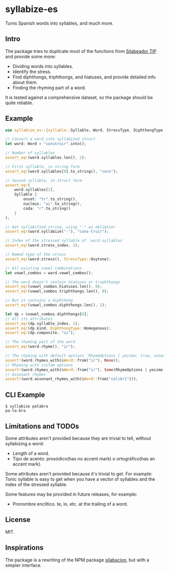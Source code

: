# syllabize-es

Turns Spanish words into syllables, and much more.

## Intro

The package tries to duplicate most of the functions from [Silabeador TIP](https://tulengua.es/silabas/) and provide some more:

* Dividing words into syllables.
* Identify the stress.
* Find diphthongs, triphthongs, and hiatuses, and provide detailed info about them.
* Finding the rhyming part of a word.

It is tested against a comprehensive dataset, so the package should be quite reliable.

## Example

```rust
use syllabize_es::{syllable::Syllable, Word, StressType, DiphthongType, RhymeOptions};

// Convert a word into syllabized struct
let word: Word = "construir".into();

// Number of syllables
assert_eq!(word.syllables.len(), 2);

// First syllable, in string form
assert_eq!(word.syllables[0].to_string(), "cons");

// Second syllable, in struct form
assert_eq!(
    word.syllables[1],
    Syllable {
        onset: "tr".to_string(),
        nucleus: "ui".to_string(),
        coda: "r".to_string()
    }
);

// Get syllabified string, using "-" as delimiter
assert_eq!(word.syllabize("-"), "cons-truir");

// Index of the stressed syllable of `word.syllables`
assert_eq!(word.stress_index, 1);

// Named type of the stress
assert_eq!(word.stress(), StressType::Oxytone);

// All existing vowel combinations
let vowel_combos = word.vowel_combos();

// The word doesn't contain hiatuses or triphthongs
assert_eq!(vowel_combos.hiatuses.len(), 0);
assert_eq!(vowel_combos.triphthongs.len(), 0);

// But it contains a diphthong
assert_eq!(vowel_combos.diphthongs.len(), 1);

let dp = &vowel_combos.diphthongs[0];
// All its attributes
assert_eq!(dp.syllable_index, 1);
assert_eq!(dp.kind, DiphthongType::Homogenous);
assert_eq!(dp.composite, "ui");

// The rhyming part of the word
assert_eq!(word.rhyme(), "ir");

// The rhyming with default options `RhymeOptions { yeismo: true, seseo: false, b_equals_v: true}`
assert!(word.rhymes_with(&Word::from("ir"), None));
// Rhyming with custom options
assert!(word.rhymes_with(&Word::from("ir"), Some(RhymeOptions { yeismo: true, seseo: true, b_equals_v: true})));
// Assonant rhymes
assert!(word.assonant_rhymes_with(&Word::from("colibrí")));
```

## CLI Example

```shell-session
$ syllabize palabra
pa-la-bra
```

## Limitations and TODOs

Some attributes aren't provided because they are trivial to tell, without syllabizing a word:

* Length of a word.
* Tipo de acento: prosódico(has no accent mark) o ortográfico(has an accent mark). 

Some attributes aren't provided because it's trivial to get. For example: Tonic syllable is easy to get when you have a vector of syllables and the index of the stressed syllable.

Some features may be provided in future releases, for example:

* Pronombre enclítico. te, lo, etc. at the trailing of a word.

## License

MIT.

## Inspirations

The package is a rewriting of the NPM package [silabacion](https://www.npmjs.com/package/silabacion), but with a simpler interface.
